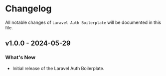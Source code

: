 # Changelog

All notable changes of `Laravel Auth Boilerplate` will be documented in this file.

## v1.0.0 - 2024-05-29

### What's New

* Initial release of the Laravel Auth Boilerplate.
